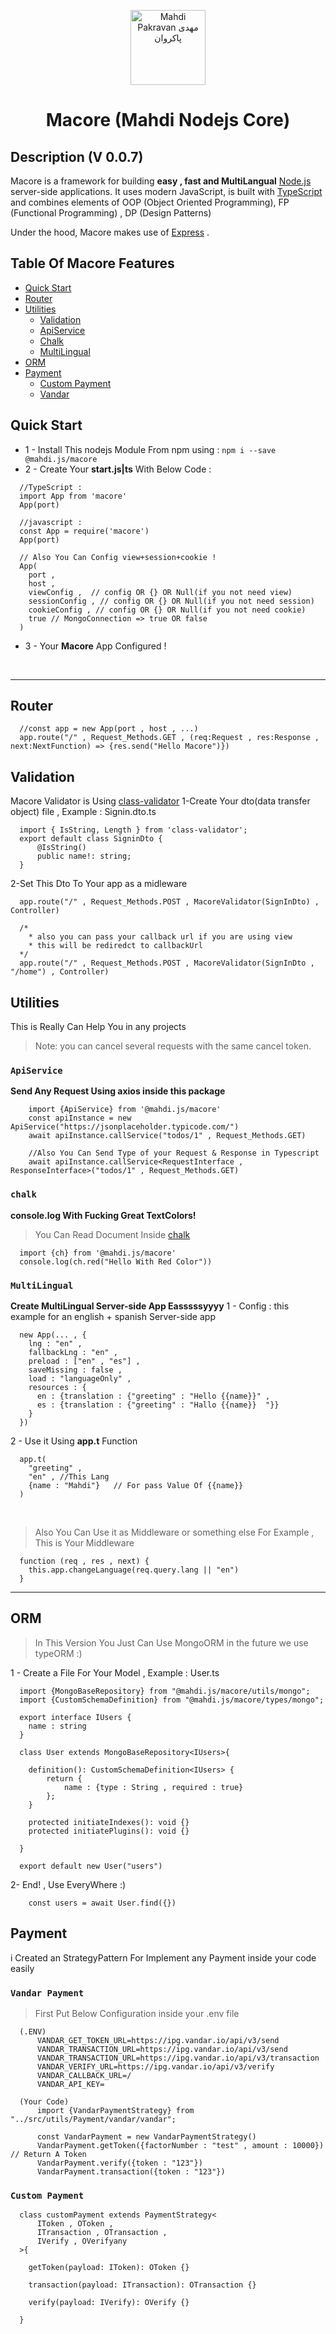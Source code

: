 <p align="center">
  <a href="http://macore.ir" target="blank"><img src="https://s16.picofile.com/file/8424560968/profile_pic.png" width="120" alt="Mahdi Pakravan مهدی پاکروان" /></a>
  <h1 align="center">Macore <span>(Mahdi Nodejs Core)</span></h1>
</p>


## Description (V 0.0.7)

Macore is a framework for building <b>easy , fast and MultiLangual</b> <a href="http://nodejs.org" target="_blank">Node.js</a> server-side applications. It uses modern JavaScript, is built with  <a href="http://www.typescriptlang.org" target="_blank">TypeScript</a> and combines elements of OOP (Object Oriented Programming), FP (Functional Programming) , DP (Design Patterns)

<p>Under the hood, Macore makes use of <a href="https://expressjs.com/" target="_blank">Express</a> .

## Table Of Macore Features

- [Quick Start](#quick-start)
- [Router](#router)
- [Utilities](#utilities)
    - [Validation](#validation)
    - [ApiService](#apiservice)
    - [Chalk](#chalk)
    - [MultiLingual](#multilingual)
- [ORM](#orm)
- [Payment](#payment)
  - [Custom Payment](#payment-custom)
  - [Vandar](#payment-vandar)

## Quick Start

* 1 - Install This nodejs Module From npm using : ``` npm i --save @mahdi.js/macore ```
* 2 - Create Your <b>start.js|ts</b> With Below Code : 
```
  //TypeScript : 
  import App from 'macore'
  App(port)

  //javascript :
  const App = require('macore')
  App(port)

  // Also You Can Config view+session+cookie !
  App(
    port , 
    host , 
    viewConfig ,  // config OR {} OR Null(if you not need view)
    sessionConfig , // config OR {} OR Null(if you not need session)
    cookieConfig , // config OR {} OR Null(if you not need cookie)
    true // MongoConnection => true OR false
  ) 
```
* 3 - Your <b>Macore</b> App Configured !

<br/>
<hr/>

## Router

```
  //const app = new App(port , host , ...)
  app.route("/" , Request_Methods.GET , (req:Request , res:Response , next:NextFunction) => {res.send("Hello Macore")})
```

## Validation
Macore Validator is Using [class-validator](https://github.com/typestack/class-validator)
1-Create Your dto(data transfer object) file , Example : Signin.dto.ts
```
  import { IsString, Length } from 'class-validator';
  export default class SigninDto {
      @IsString()
      public name!: string;
  }
```
2-Set This Dto To Your app as a midleware
```
  app.route("/" , Request_Methods.POST , MacoreValidator(SignInDto) , Controller)
  
  /*
    * also you can pass your callback url if you are using view
    * this will be rediredct to callbackUrl
  */
  app.route("/" , Request_Methods.POST , MacoreValidator(SignInDto , "/home") , Controller)
```

## Utilities
This is Really Can Help You in any projects
> Note: you can cancel several requests with the same cancel token.

### `ApiService`
**Send Any Request Using axios inside this package**
```
    import {ApiService} from '@mahdi.js/macore'
    const apiInstance = new ApiService("https://jsonplaceholder.typicode.com/")
    await apiInstance.callService("todos/1" , Request_Methods.GET)
    
    //Also You Can Send Type of your Request & Response in Typescript
    await apiInstance.callService<RequestInterface , ResponseInterface>("todos/1" , Request_Methods.GET) 
```

### `chalk`
**console.log With Fucking Great TextColors!**
> You Can Read Document Inside [chalk](https://npmjs.com/package/chalk)
```
  import {ch} from '@mahdi.js/macore'
  console.log(ch.red("Hello With Red Color"))
```

### `MultiLingual`
**Create MultiLingual Server-side App Easssssyyyy**
1 - Config : this example for an english + spanish Server-side app
```
  new App(... , {
    lng : "en" ,
    fallbackLng : "en" ,
    preload : ["en" , "es"] ,
    saveMissing : false ,
    load : "languageOnly" ,
    resources : {
      en : {translation : {"greeting" : "Hello {{name}}" , 
      es : {translation : {"greeting" : "Hallo {{name}}  "}}
    }
  })
```
2 - Use it Using <b>app.t</b> Function
```
  app.t(
    "greeting" ,
    "en" , //This Lang
    {name : "Mahdi"}   // For pass Value Of {{name}}
  )
```

<br/>

> Also You Can Use it as Middleware or something else
For Example , This is Your Middleware
```
  function (req , res , next) {
    this.app.changeLanguage(req.query.lang || "en")
  }
```
<hr/>


## ORM
> In This Version You Just Can Use MongoORM in the future we use typeORM :) 

1 - Create a File For Your Model , Example : User.ts
```
  import {MongoBaseRepository} from "@mahdi.js/macore/utils/mongo";
  import {CustomSchemaDefinition} from "@mahdi.js/macore/types/mongo";
  
  export interface IUsers {
    name : string
  }
  
  class User extends MongoBaseRepository<IUsers>{

    definition(): CustomSchemaDefinition<IUsers> {
        return {
            name : {type : String , required : true}
        };
    }

    protected initiateIndexes(): void {}
    protected initiatePlugins(): void {}

  }

  export default new User("users")
```
2- End! , Use EveryWhere :)
```
    const users = await User.find({})
```

## Payment
i Created an StrategyPattern For Implement any Payment inside your code easily 

### `Vandar Payment`
> First Put Below Configuration inside your .env file
```
  (.ENV)
      VANDAR_GET_TOKEN_URL=https://ipg.vandar.io/api/v3/send
      VANDAR_TRANSACTION_URL=https://ipg.vandar.io/api/v3/send
      VANDAR_TRANSACTION_URL=https://ipg.vandar.io/api/v3/transaction
      VANDAR_VERIFY_URL=https://ipg.vandar.io/api/v3/verify
      VANDAR_CALLBACK_URL=/
      VANDAR_API_KEY=
```
```
  (Your Code)
      import {VandarPaymentStrategy} from "../src/utils/Payment/vandar/vandar";
      
      const VandarPayment = new VandarPaymentStrategy()
      VandarPayment.getToken({factorNumber : "test" , amount : 10000}) // Return A Token
      VandarPayment.verify({token : "123"})
      VandarPayment.transaction({token : "123"})
```

### `Custom Payment`

```
  class customPayment extends PaymentStrategy<
      IToken , OToken ,
      ITransaction , OTransaction ,
      IVerify , OVerifyany
  >{

    getToken(payload: IToken): OToken {}

    transaction(payload: ITransaction): OTransaction {}

    verify(payload: IVerify): OVerify {}

  }

```